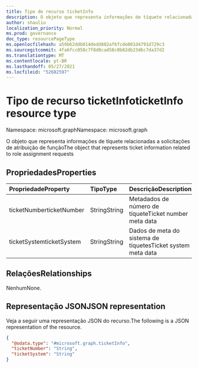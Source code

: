 ```yaml
---
title: Tipo de recurso ticketInfo
description: O objeto que representa informações de tíquete relacionadas a solicitações de atribuição de função
author: shauliu
localization_priority: Normal
ms.prod: governance
doc_type: resourcePageType
ms.openlocfilehash: a59b62ddb014dedd802af6fcde001d4791d729c3
ms.sourcegitcommit: 4fa6fcc058c7f8d8cad58c0b82db23d6c7da37d2
ms.translationtype: MT
ms.contentlocale: pt-BR
ms.lasthandoff: 05/27/2021
ms.locfileid: "52682597"
---
```

# <a name="ticketinfo-resource-type"></a><span data-ttu-id="1c26d-103">Tipo de recurso ticketInfo</span><span class="sxs-lookup"><span data-stu-id="1c26d-103">ticketInfo resource type</span></span>

<span data-ttu-id="1c26d-104">Namespace: microsoft.graph</span><span class="sxs-lookup"><span data-stu-id="1c26d-104">Namespace: microsoft.graph</span></span>

<span data-ttu-id="1c26d-105">O objeto que representa informações de tíquete relacionadas a solicitações de atribuição de função</span><span class="sxs-lookup"><span data-stu-id="1c26d-105">The object that represents ticket information related to role assignment requests</span></span>

## <a name="properties"></a><span data-ttu-id="1c26d-106">Propriedades</span><span class="sxs-lookup"><span data-stu-id="1c26d-106">Properties</span></span>
|<span data-ttu-id="1c26d-107">Propriedade</span><span class="sxs-lookup"><span data-stu-id="1c26d-107">Property</span></span>|<span data-ttu-id="1c26d-108">Tipo</span><span class="sxs-lookup"><span data-stu-id="1c26d-108">Type</span></span>|<span data-ttu-id="1c26d-109">Descrição</span><span class="sxs-lookup"><span data-stu-id="1c26d-109">Description</span></span>|
|:---|:---|:---|
|<span data-ttu-id="1c26d-110">ticketNumber</span><span class="sxs-lookup"><span data-stu-id="1c26d-110">ticketNumber</span></span>|<span data-ttu-id="1c26d-111">String</span><span class="sxs-lookup"><span data-stu-id="1c26d-111">String</span></span>|<span data-ttu-id="1c26d-112">Metadados de número de tíquete</span><span class="sxs-lookup"><span data-stu-id="1c26d-112">Ticket number meta data</span></span>|
|<span data-ttu-id="1c26d-113">ticketSystem</span><span class="sxs-lookup"><span data-stu-id="1c26d-113">ticketSystem</span></span>|<span data-ttu-id="1c26d-114">String</span><span class="sxs-lookup"><span data-stu-id="1c26d-114">String</span></span>|<span data-ttu-id="1c26d-115">Dados de meta do sistema de tíquetes</span><span class="sxs-lookup"><span data-stu-id="1c26d-115">Ticket system meta data</span></span>|

## <a name="relationships"></a><span data-ttu-id="1c26d-116">Relações</span><span class="sxs-lookup"><span data-stu-id="1c26d-116">Relationships</span></span>
<span data-ttu-id="1c26d-117">Nenhum</span><span class="sxs-lookup"><span data-stu-id="1c26d-117">None.</span></span>

## <a name="json-representation"></a><span data-ttu-id="1c26d-118">Representação JSON</span><span class="sxs-lookup"><span data-stu-id="1c26d-118">JSON representation</span></span>
<span data-ttu-id="1c26d-119">Veja a seguir uma representação JSON do recurso.</span><span class="sxs-lookup"><span data-stu-id="1c26d-119">The following is a JSON representation of the resource.</span></span>
<!-- {
  "blockType": "resource",
  "@odata.type": "microsoft.graph.ticketInfo"
}
-->
``` json
{
  "@odata.type": "#microsoft.graph.ticketInfo",
  "ticketNumber": "String",
  "ticketSystem": "String"
}
```

